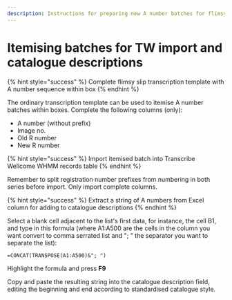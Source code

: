 ```yaml
---
description: Instructions for preparing new A number batches for flimsy slip boxes
---
```


# Itemising batches for TW import and catalogue descriptions

{% hint style="success" %}
Complete flimsy slip transcription template with A number sequence within box
{% endhint %}

The ordinary transcription template can be used to itemise A number batches within boxes. Complete the following columns \(only\):

* A number \(without prefix\)
* Image no.
* Old R number
* New R number

{% hint style="success" %}
Import itemised batch into Transcribe Wellcome WHMM records table
{% endhint %}

Remember to split registration number prefixes from numbering in both series before import. Only import complete columns.

{% hint style="success" %}
Extract a string of A numbers from Excel column for adding to catalogue descriptions
{% endhint %}

Select a blank cell adjacent to the list's first data, for instance, the cell B1, and type in this formula \(where A1:A500 are the cells in the column you want convert to comma serrated list and "; " the separator you want to separate the list\):

```text
=CONCAT(TRANSPOSE(A1:A500)&"; ")
```

Highlight the formula and press **F9**

Copy and paste the resulting string into the catalogue description field, editing the beginning and end according to standardised catalogue style. 


